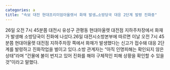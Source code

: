 ```yaml
---
categories: a
title: "속보 대전 현대프리미엄아울렛서 화재 발생…소방당국 대응 2단계 발령 진화중"
---
```

26일 오전 7시 45분쯤 대전시 유성구 관평동 현대아울렛 대전점 지하주차장에서 화재가 발생해 소방당국이 진화에 나섰다.26일 대전시소방본부에 따르면 이날 오전 7시 45분쯤 현대아울렛 대전점 지하주차장 쪽에서 화재가 발생했다는 신고가 접수돼 대응 2단계를 발령하고 진화작업을 벌이고 있다.소방 관계자는 “아직 인명피해는 확인되지 않은 상태”라며 “건물에 불이 번지고 있어 진화를 해야 구체적인 피해 상황을 확인할 수 있을 것”이라고 말했다.